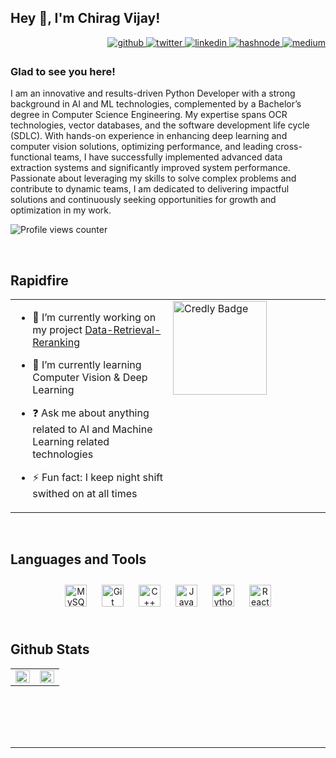## Hey 👋, I'm Chirag Vijay!  
  

<div align="right">
<a href="https://github.com/chirag4862" target="_blank">
<img src=https://img.shields.io/badge/github-%2324292e.svg?&style=for-the-badge&logo=github&logoColor=white alt=github style="margin-bottom: 5px;" />
</a>
<a href="https://twitter.com/jaadui_chirag" target="_blank">
<img src=https://img.shields.io/badge/twitter-%2300acee.svg?&style=for-the-badge&logo=twitter&logoColor=white alt=twitter style="margin-bottom: 5px;" />
</a>
<a href="https://linkedin.com/in/chirag-vijay-b55b361a5" target="_blank">
<img src=https://img.shields.io/badge/linkedin-%231E77B5.svg?&style=for-the-badge&logo=linkedin&logoColor=white alt=linkedin style="margin-bottom: 5px;" />
</a>
<a href="https://hashnode.com/@chirag4862" target="_blank">
<img src=https://img.shields.io/badge/hashnode-%232962FF.svg?&style=for-the-badge&logo=hashnode&logoColor=white alt=hashnode style="margin-bottom: 5px;" />
</a>
<a href="https://medium.com/@jaadui_chirag" target="_blank">
<img src=https://img.shields.io/badge/medium-%23292929.svg?&style=for-the-badge&logo=medium&logoColor=white alt=medium style="margin-bottom: 5px;" />
</a>  
</div>  
  



### Glad to see you here!  
I am an innovative and results-driven Python Developer with a strong background in AI and ML technologies, complemented by a Bachelor’s degree in Computer Science Engineering. My expertise spans OCR technologies, vector databases, and the software development life cycle (SDLC). With hands-on experience in enhancing deep learning and computer vision solutions, optimizing performance, and leading cross-functional teams, I have successfully implemented advanced data extraction systems and significantly improved system performance. Passionate about leveraging my skills to solve complex problems and contribute to dynamic teams, I am dedicated to delivering impactful solutions and continuously seeking opportunities for growth and optimization in my work.  
  

![Profile views counter](https://komarev.com/ghpvc/?username=chirag4862&&style=flat-square)  
  

<br/>  


## Rapidfire  
<table><tr><td valign="top" width="50%">

- 🔭 I’m currently working on my project [Data-Retrieval-Reranking](https://github.com/chirag4862/Data-Retrieval-Reranking)  
  

- 🌱 I’m currently learning Computer Vision & Deep Learning  
  

- ❓ Ask me about anything related to AI and Machine Learning related technologies  
  

- ⚡ Fun fact: I keep night shift swithed on at all times   


</td><td valign="top" width="50%">

<a href="https://www.credly.com/badges/2b2a93c8-4461-4372-8904-b28580fdc6d4/public_url" target="_blank">
  <img src="https://images.credly.com/size/200x200/images/2b2a93c8-4461-4372-8904-b28580fdc6d4/badge.png" width="150" alt="Credly Badge"/>
</a>

</td></tr></table>  

<br/>  


## Languages and Tools  
<div align="center">   
<a href="https://www.mysql.com/" target="_blank"><img style="margin: 10px" src="https://profilinator.rishav.dev/skills-assets/mysql-original-wordmark.svg" alt="MySQL" height="35" /></a>
<a href="https://github.com/" target="_blank"><img style="margin: 10px" src="https://profilinator.rishav.dev/skills-assets/git-scm-icon.svg" alt="Git" height="35" /></a>    
<a href="https://www.cplusplus.com/" target="_blank"><img style="margin: 10px" src="https://profilinator.rishav.dev/skills-assets/cplusplus-original.svg" alt="C++" height="35" /></a>  
<a href="https://www.javascript.com/" target="_blank"><img style="margin: 10px" src="https://profilinator.rishav.dev/skills-assets/javascript-original.svg" alt="JavaScript" height="35" /></a>  
<a href="https://www.python.org/" target="_blank"><img style="margin: 10px" src="https://profilinator.rishav.dev/skills-assets/python-original.svg" alt="Python" height="35" /></a>  
<a href="https://reactjs.org/" target="_blank"><img style="margin: 10px" src="https://profilinator.rishav.dev/skills-assets/react-original-wordmark.svg" alt="React" height="35" /></a>  
</div>  

<br/>  


## Github Stats  
<table><tr><td valign="top" width="50%">

<img src="https://github-readme-stats.vercel.app/api?username=chirag4862&show_icons=true&count_private=true&hide_border=true" align="left" style="width: 100%" />

</td><td valign="top" width="50%">

<img src="https://github-readme-stats.vercel.app/api/top-langs/?username=chirag4862&hide_border=true&layout=compact" align="left" style="width: 100%" />

</td></tr></table>  

<br/>  

<br/>  

<br/>  

<br />

----
